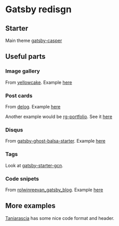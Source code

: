 # Gatsby redisgn

## Starter

Main theme [gatsby-casper](https://www.gatsbyjs.org/starters/scttcper/gatsby-casper/)

## Useful parts

### Image gallery

From [yellowcake](https://www.gatsbyjs.org/starters/thriveweb/yellowcake/).
Example [here](https://yellowcake.netlify.app/components/)

### Post cards

From [delog](https://www.gatsbyjs.org/starters/W3Layouts/gatsby-starter-delog/).
Example [here](https://delog-w3layouts.netlify.app/)

Another example would be [rg-portfolio](https://www.gatsbyjs.org/starters/rohitguptab/rg-portfolio/).
See it [here](https://rg-portfolio.netlify.app/)

### Disqus

From [gatsby-ghost-balsa-starter](https://www.gatsbyjs.org/starters/draftbox-co/gatsby-ghost-balsa-starter/).
Example [here](https://ghost-balsa.draftbox.co/because-speed-matters)

### Tags

Look at [gatsby-starter-gcn](https://www.gatsbyjs.org/starters/ryanwiemer/gatsby-starter-gcn/).

### Code snipets

From [rolwinreevan_gatsby_blog](https://www.gatsbyjs.org/starters/rolwin100/rolwinreevan_gatsby_blog/).
Example [here](https://rolwinreevan.com/blog/center-align-things-with-css)

## More examples

[Taniarascia](https://github.com/taniarascia/taniarascia.com) has some nice code format and header.

